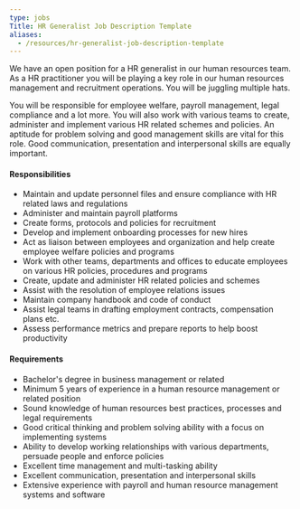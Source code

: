 ```yaml
---
type: jobs
Title: HR Generalist Job Description Template
aliases:
  - /resources/hr-generalist-job-description-template
---
```


We have an open position for a HR generalist in our human resources team. As a HR practitioner you will be playing a key role in our human resources management and recruitment operations. You will be juggling multiple hats.

You will be responsible for employee welfare, payroll management, legal compliance and a lot more. You will also work with various teams to create, administer and implement various HR related schemes and policies. An aptitude for problem solving and good management skills are vital for this role. Good communication, presentation and interpersonal skills are equally important.

#### Responsibilities

- Maintain and update personnel files and ensure compliance with HR related laws and regulations
- Administer and maintain payroll platforms
- Create forms, protocols and policies for recruitment
- Develop and implement onboarding processes for new hires
- Act as liaison between employees and organization and help create employee welfare policies and programs
- Work with other teams, departments and offices to educate employees on various HR policies, procedures and programs
- Create, update and administer HR related policies and schemes
- Assist with the resolution of employee relations issues
- Maintain company handbook and code of conduct
- Assist legal teams in drafting employment contracts, compensation plans etc.
- Assess performance metrics and prepare reports to help boost productivity

#### Requirements

- Bachelor's degree in business management or related
- Minimum 5 years of experience in a human resource management or related position
- Sound knowledge of human resources best practices, processes and legal requirements
- Good critical thinking and problem solving ability with a focus on implementing systems
- Ability to develop working relationships with various departments, persuade people and enforce policies
- Excellent time management and multi-tasking ability
- Excellent communication, presentation and interpersonal skills
- Extensive experience with payroll and human resource management systems and software
